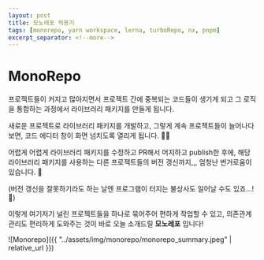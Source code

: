 ```yaml
---
layout: post
title: 모노레포 적용기
tags: [monorepo, yarn workspace, lerna, turboRepo, nx, pnpm]
excerpt_separator: <!--more-->
---
```


<!--
왜 모노레포 적용을 생각했는지

모노레포 도구들을 고를 때, 왜 하필 yarn workspace를 골랐는지.

  full buildSystem이 있는데, 고르지 않은 이유

도입해서 어떤게 좋아졌는지,

TBD 개념과 TBD를 왜 도입하려고 했는지

TBD를 사용해보니 어떤지.

앞으로 develop 계획

lerna를 제외하려는데 왜 그런건지
-->

# MonoRepo

프로젝트들이 커지고 많아지면서 프로젝트 간에 중복되는 코드들이 생기게 되고 그 로직을 통합하는 과정에서 라이브러리 패키지를 만들게 됩니다.

새로운 프로젝트로 라이브러리 패키지를 개발하고, 그렇게 계속 프로젝트들이 늘어나다보면, 코드 에디터 창이 화면 넘치도록 열리게 됩니다. 😵‍💫

어렵게 어렵게 라이브러리 패키지를 수정하고 PR해서 머지하고 publish한 후에, 해당 라이브러리 패키지를 사용하는 다른 프로젝트들의 버전 갱신까지,,, 엄청난 번거로움이 있습니다. 🫠

(버전 갱신을 잘못하기라도 하는 날엔 프로그램이 터지는 불상사도 일어날 수도 있죠...!🤯)

이렇게 여기저기 널린 프로젝트들을 하나로 묶어주어 편하게 작업할 수 있고, 의존관계 관리도 편리하게 도와주는 것이 바로 오늘 소개드릴 **모노레포** 입니다!

![Monorepo]({{ "../assets/img/monorepo/monorepo_summary.jpeg" | relative_url }})
